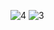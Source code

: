 
![4](https://github.com/PVL-Linh/Chatbot_biLSTM/assets/136146829/3249c608-9fc5-4103-a730-ab95c1c04361)
![3](https://github.com/PVL-Linh/Chatbot_biLSTM/assets/136146829/c77877c4-a6b7-4009-b2e0-250004a69680)


